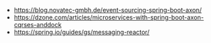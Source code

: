 - https://blog.novatec-gmbh.de/event-sourcing-spring-boot-axon/
- https://dzone.com/articles/microservices-with-spring-boot-axon-cqrses-anddock
- https://spring.io/guides/gs/messaging-reactor/